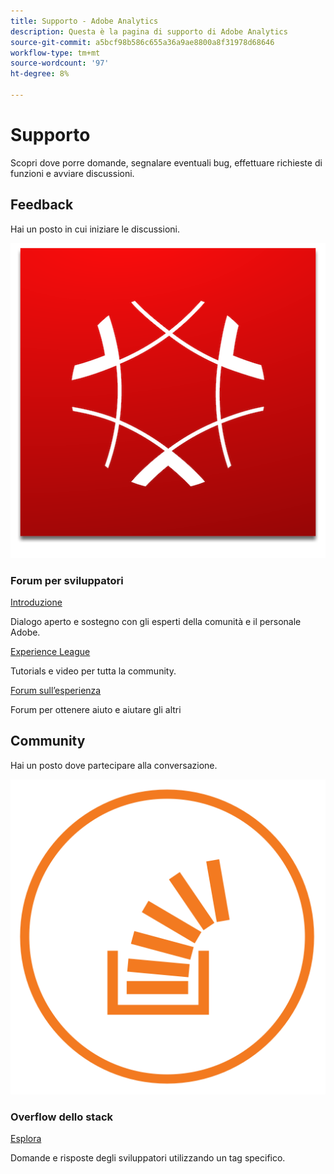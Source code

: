 ```yaml
---
title: Supporto - Adobe Analytics
description: Questa è la pagina di supporto di Adobe Analytics
source-git-commit: a5bcf98b586c655a36a9ae8800a8f31978d68646
workflow-type: tm+mt
source-wordcount: '97'
ht-degree: 8%

---
```



# Supporto 

Scopri dove porre domande, segnalare eventuali bug, effettuare richieste di funzioni e avviare discussioni.

## Feedback

Hai un posto in cui iniziare le discussioni.

![Adobe Experience Cloud](experience_cloud.png)

### Forum per sviluppatori

[Introduzione](https://adobe.io)

Dialogo aperto e sostegno con gli esperti della comunità e il personale Adobe.

[Experience League](https://adobe.io)

Tutorials e video per tutta la community.

[Forum sull’esperienza](https://adobe.io)

Forum per ottenere aiuto e aiutare gli altri

## Community

Hai un posto dove partecipare alla conversazione.

![Overflow dello stack](stack-overflow.png)

### Overflow dello stack

[Esplora](https://adobe.io)

Domande e risposte degli sviluppatori utilizzando un tag specifico.


